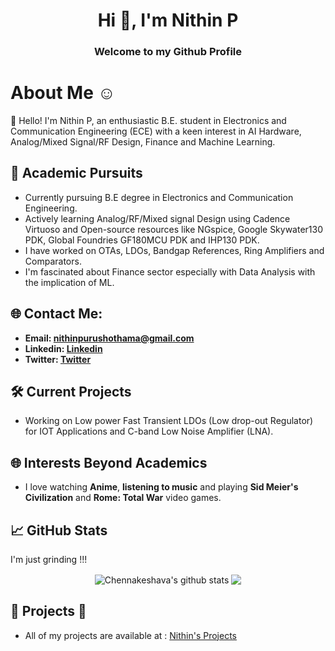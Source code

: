 
<h1 align="center">Hi 👋, I'm Nithin P</h1>
<h3 align="center">Welcome to my Github Profile</h3>

# About Me ☺️

👋 Hello! I'm Nithin P, an enthusiastic B.E. student in Electronics and Communication Engineering (ECE) with a keen interest in  AI Hardware, Analog/Mixed Signal/RF Design, Finance and Machine Learning.
  
## 🔬 Academic Pursuits 

- Currently pursuing B.E degree in Electronics and Communication Engineering.
- Actively learning Analog/RF/Mixed signal Design using Cadence Virtuoso and Open-source resources like NGspice, Google Skywater130 PDK, Global Foundries GF180MCU PDK and IHP130 PDK.
- I have worked on OTAs, LDOs, Bandgap References, Ring Amplifiers and Comparators.
- I'm fascinated about Finance sector especially with Data Analysis with the implication of ML. 

## 🌐 Contact Me:

- **Email: [nithinpurushothama@gmail.com](mailto:nithinpurushothama@gmail.com)**
- **Linkedin: [Linkedin](https://www.linkedin.com/in/nithin-purushothama-70664727b/)**
- **Twitter: [Twitter](https://twitter.com/nithinpuru75919)**

## 🛠️ Current Projects 

- Working on Low power Fast Transient LDOs (Low drop-out Regulator) for IOT Applications and C-band Low Noise Amplifier (LNA).

## 🌐 Interests Beyond Academics  

- I love watching **Anime**, **listening to music** and playing **Sid Meier's Civilization** and **Rome: Total War** video games.

 ## 📈 GitHub Stats
 I'm just grinding !!! <br>
 
<div align="center">
  <img align="center" src="https://github-readme-stats.vercel.app/api?username=chennakeshavadasa&show_icons=true&include_all_commits=true&theme=dark&hide_border=true&title_color=FF5F7E&text_color=00F4F5&icon_color=FFC300&bg_color=00000000&ring_color=8B008B" alt="Chennakeshava's github stats" />
  <img align="center" src="https://github-readme-stats.vercel.app/api/top-langs/?username=chennakeshavadasa&layout=compact&theme=dark&hide_border=true&title_color=FF5F7E&text_color=00F4F5&bg_color=00000000" />
</div>


 ## 🚀 Projects 🚀
 
- All of my projects are available at : [Nithin's Projects](https://github.com/chennakeshavadasa?tab=repositories)
